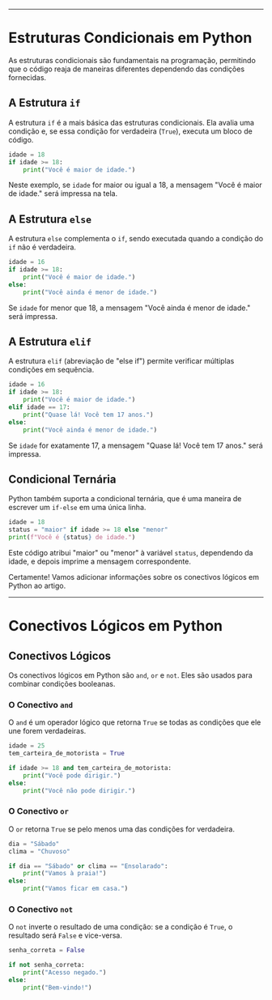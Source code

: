
---

# Estruturas Condicionais em Python

As estruturas condicionais são fundamentais na programação, permitindo que o código reaja de maneiras diferentes dependendo das condições fornecidas.

## A Estrutura `if`

A estrutura `if` é a mais básica das estruturas condicionais. Ela avalia uma condição e, se essa condição for verdadeira (`True`), executa um bloco de código.

```python
idade = 18
if idade >= 18:
    print("Você é maior de idade.")
```

Neste exemplo, se `idade` for maior ou igual a 18, a mensagem "Você é maior de idade." será impressa na tela.

## A Estrutura `else`

A estrutura `else` complementa o `if`, sendo executada quando a condição do `if` não é verdadeira.

```python
idade = 16
if idade >= 18:
    print("Você é maior de idade.")
else:
    print("Você ainda é menor de idade.")
```

Se `idade` for menor que 18, a mensagem "Você ainda é menor de idade." será impressa.

## A Estrutura `elif`

A estrutura `elif` (abreviação de "else if") permite verificar múltiplas condições em sequência.

```python
idade = 16
if idade >= 18:
    print("Você é maior de idade.")
elif idade == 17:
    print("Quase lá! Você tem 17 anos.")
else:
    print("Você ainda é menor de idade.")
```

Se `idade` for exatamente 17, a mensagem "Quase lá! Você tem 17 anos." será impressa.

## Condicional Ternária

Python também suporta a condicional ternária, que é uma maneira de escrever um `if-else` em uma única linha.

```python
idade = 18
status = "maior" if idade >= 18 else "menor"
print(f"Você é {status} de idade.")
```

Este código atribui "maior" ou "menor" à variável `status`, dependendo da idade, e depois imprime a mensagem correspondente.

Certamente! Vamos adicionar informações sobre os conectivos lógicos em Python ao artigo.

---

# Conectivos Lógicos em Python

## Conectivos Lógicos

Os conectivos lógicos em Python são `and`, `or` e `not`. Eles são usados para combinar condições booleanas.

### O Conectivo `and`

O `and` é um operador lógico que retorna `True` se todas as condições que ele une forem verdadeiras.

```python
idade = 25
tem_carteira_de_motorista = True

if idade >= 18 and tem_carteira_de_motorista:
    print("Você pode dirigir.")
else:
    print("Você não pode dirigir.")
```

### O Conectivo `or`

O `or` retorna `True` se pelo menos uma das condições for verdadeira.

```python
dia = "Sábado"
clima = "Chuvoso"

if dia == "Sábado" or clima == "Ensolarado":
    print("Vamos à praia!")
else:
    print("Vamos ficar em casa.")
```

### O Conectivo `not`

O `not` inverte o resultado de uma condição: se a condição é `True`, o resultado será `False` e vice-versa.

```python
senha_correta = False

if not senha_correta:
    print("Acesso negado.")
else:
    print("Bem-vindo!")
```
